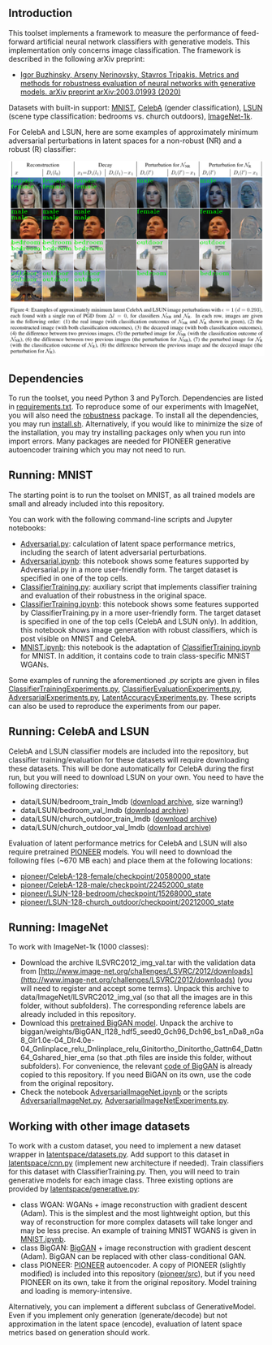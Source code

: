 ## Introduction

This toolset implements a framework to measure the performance of feed-forward artificial neural network classifiers with generative models.
This implementation only concerns image classification.
The framework is described in the following arXiv preprint:

* [Igor Buzhinsky, Arseny Nerinovsky, Stavros Tripakis. Metrics and methods for robustness evaluation of neural networks with generative models. arXiv preprint arXiv:2003.01993 (2020)](https://arxiv.org/abs/2003.01993)

Datasets with built-in support: [MNIST](http://yann.lecun.com/exdb/mnist/), [CelebA](http://mmlab.ie.cuhk.edu.hk/projects/CelebA.html) (gender classification), [LSUN](https://www.yf.io/p/lsun) (scene type classification: bedrooms vs. church outdoors), [ImageNet-1k](http://www.image-net.org/challenges/LSVRC/2012/downloads).

For CelebA and LSUN, here are some examples of approximately minimum adversarial perturbations in latent spaces for a non-robust (NR) and a robust (R) classifier:

<img src="figure.png" width="1107">

## Dependencies

To run the toolset, you need Python 3 and PyTorch. Dependencies are listed in [requirements.txt](requirements.txt). To reproduce some of our experiments with ImageNet, you will also need the [robustness](https://pypi.org/project/robustness/) package. To install all the dependencies, you may run [install.sh](install.sh). Alternatively, if you would like to minimize the size of the installation, you may try installing packages only when you run into import errors. Many packages are needed for PIONEER generative autoencoder training which you may not need to run.

## Running: MNIST

The starting point is to run the toolset on MNIST, as all trained models are small and already included into this repository.

You can work with the following command-line scripts and Jupyter notebooks:

* [Adversarial.py](Adversarial.py): calculation of latent space performance metrics, including the search of latent adversarial perturbations.
* [Adversarial.ipynb](Adversarial.ipynb): this notebook shows some features supported by Adversarial.py in a more user-friendly form. The target dataset is specified in one of the top cells.
* [ClassifierTraining.py](ClassifierTraining.py): auxiliary script that implements classifier training and evaluation of their robustness in the original space.
* [ClassifierTraining.ipynb](ClassifierTraining.ipynb): this notebook shows some features supported by ClassifierTraining.py in a more user-friendly form. The target dataset is specified in one of the top cells (CelebA and LSUN only). In addition, this notebook shows image generation with robust classifiers, which is post visible on MNIST and CelebA.
* [MNIST.ipynb](MNIST.ipynb): this notebook is the adaptation of [ClassifierTraining.ipynb](ClassifierTraining.ipynb) for MNIST. In addition, it contains code to train class-specific MNIST WGANs.

Some examples of running the aforementioned .py scripts are given in files [ClassifierTrainingExperiments.py](ClassifierTrainingExperiments.py), [ClassifierEvaluationExperiments.py](ClassifierEvaluationExperiments.py), [AdversarialExperiments.py](AdversarialExperiments.py), [LatentAccuracyExperiments.py](LatentAccuracyExperiments.py).
These scripts can also be used to reproduce the experiments from our paper.

## Running: CelebA and LSUN

CelebA and LSUN classifier models are included into the repository, but classifier training/evaluation for these datasets will require downloading these datasets. This will be done automatically for CelebA during the first run, but you will need to download LSUN on your own. You need to have the following directories:

* data/LSUN/bedroom_train_lmdb ([download archive](http://dl.yf.io/lsun/scenes/bedroom_train_lmdb.zip), size warning!)
* data/LSUN/bedroom_val_lmdb ([download archive](http://dl.yf.io/lsun/scenes/bedroom_val_lmdb.zip))
* data/LSUN/church_outdoor_train_lmdb ([download archive](http://dl.yf.io/lsun/scenes/church_outdoor_train_lmdb.zip))
* data/LSUN/church_outdoor_val_lmdb ([download archive](http://dl.yf.io/lsun/scenes/church_outdoor_val_lmdb.zip))

Evaluation of latent performance metrics for CelebA and LSUN will also require pretrained [PIONEER](https://github.com/AaltoVision/pioneer) models. You will need to download the following files (~670 MB each) and place them at the following locations:

* [pioneer/CelebA-128-female/checkpoint/20580000_state](https://drive.google.com/open?id=1X1nkyK3hkaahBYRfH36X5yyInZGYrQbW)
* [pioneer/CelebA-128-male/checkpoint/22452000_state](https://drive.google.com/open?id=1hWpm1vLXd_ay2M4AxOMxLjw4mD9gyZzH)
* [pioneer/LSUN-128-bedroom/checkpoint/15268000_state](https://drive.google.com/open?id=1sz-_3SsENJ9a4OVUF2o6q7riCcgeVlWS)
* [pioneer/LSUN-128-church_outdoor/checkpoint/20212000_state](https://drive.google.com/open?id=1eqGKeHQf-KvAe7zrvFiYjqqrEwsxvcwb)

## Running: ImageNet

To work with ImageNet-1k (1000 classes):

* Download the archive ILSVRC2012_img_val.tar with the validation data from [http://www.image-net.org/challenges/LSVRC/2012/downloads](http://www.image-net.org/challenges/LSVRC/2012/downloads) (you will need to register and accept some terms). Unpack this archive to data/ImageNet/ILSVRC2012_img_val (so that all the images are in this folder, without subfolders). The corresponding reference labels are already included in this repository.
* Download this [pretrained BigGAN model](https://drive.google.com/open?id=1dmZrcVJUAWkPBGza_XgswSuT-UODXZcO). Unpack the archive to biggan/weights/BigGAN_I128_hdf5_seed0_Gch96_Dch96_bs1_nDa8_nGa8_Glr1.0e-04_Dlr4.0e-04_Gnlinplace_relu_Dnlinplace_relu_Ginitortho_Dinitortho_Gattn64_Dattn64_Gshared_hier_ema (so that .pth files are inside this folder, without subfolders). For convenience, the relevant [code of BigGAN](https://github.com/ajbrock/BigGAN-PyTorch) is already copied to this repository. If you need BiGAN on its own, use the code from the original repository.
* Check the notebook [AdversarialImageNet.ipynb](AdversarialImageNet.ipynb) or the scripts [AdversarialImageNet.py](AdversarialImageNet.py), [AdversarialImageNetExperiments.py](AdversarialImageNetExperiments.py).

## Working with other image datasets

To work with a custom dataset, you need to implement a new dataset wrapper in [latentspace/datasets.py](latentspace/datasets.py). Add support to this dataset in [latentspace/cnn.py](latentspace/cnn.py) (implement new architecture if needed). Train classifiers for this dataset with ClassifierTraining.py. Then, you will need to train generative models for each image class. Three existing options are provided by [latentspace/generative.py](latentspace/generative.py):

* class WGAN: WGANs + image reconstruction with gradient descent (Adam). This is the simplest and the most lightweight option, but this way of reconstruction for more complex datasets will take longer and may be less precise. An example of training MNIST WGANS is given in [MNIST.ipynb](MNIST.ipynb).
* class BigGAN: [BigGAN](https://github.com/ajbrock/BigGAN-PyTorch) + image reconstruction with gradient descent (Adam). BigGAN can be replaced with other class-conditional GAN.
* class PIONEER: [PIONEER](https://github.com/AaltoVision/pioneer) autoencoder. A copy of PIONEER (slightly modified) is included into this repository ([pioneer/src](pioneer/src)), but if you need PIONEER on its own, take it from the original repository. Model training and loading is memory-intensive.

Alternatively, you can implement a different subclass of GenerativeModel. Even if you implement only generation (generate/decode) but not approximation in the latent space (encode), evaluation of latent space metrics based on generation should work.
